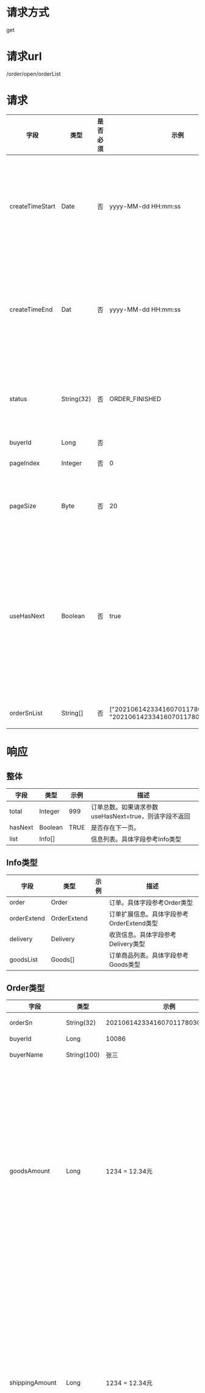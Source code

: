 # 请求方式
get  



# 请求url
/order/open/orderList



# 请求
   字段  |  类型  |  是否必须  |  示例  |  描述  
------------------------------|---------------|------|-----------------------------------|-----------------------------------
createTimeStart               |  Date         |  否  |  yyyy-MM-dd HH:mm:ss              |  创建时间-开始。与创建时间-结束，同时存在，时间跨度不能超过7天；与订单编号列表不能同时为空；
createTimeEnd                 |  Dat          |  否  |  yyyy-MM-dd HH:mm:ss              |  创建时间-结束。与创建时间-开始，同时存在，时间跨度不能超过7天；与订单编号列表不能同时为空；
status                        |  String(32)   |  否  |  ORDER_FINISHED                   |  订单状态。默认查询所有订单状态。参考：订单枚举-订单状态
buyerId                       |  Long         |  否  |                                   |  买家ID
pageIndex                     |  Integer      |  否  |  0                                |  页码，整数。默认值：0
pageSize                      |  Byte         |  否  |  20                               |  每页条数，整数。默认值：20，最大值：100
useHasNext                    |  Boolean      |  否  |  true                             |  是否启用hasNext的分页方式。默认值：true。如果指定true,则返回的结果中不包含总记录数(total)，但是会新增一个是否存在下一页的的字段(hasNext)
orderSnList                   |  String[]     |  否  |  ["20210614233416070117803093025280", "20210614233416070117803093025223"]  |  订单编号列表。最多20个



# 响应
## 整体
   字段  |  类型  |  示例  |  描述  
------------------------------|---------------|-----------------------------------|-----------------------------------
total                         |  Integer      |  999                              |  订单总数。如果请求参数useHasNext=true，则该字段不返回
hasNext                       |  Boolean      |  TRUE                             |  是否存在下一页。
list                          |  Info[]       |                                   |  信息列表。具体字段参考Info类型


## Info类型
   字段  |  类型  |  示例  |  描述  
------------------------------|---------------|-----------------------------------|-----------------------------------
order                         |  Order        |                                   |  订单。具体字段参考Order类型	
orderExtend                   |  OrderExtend  |                                   |  订单扩展信息。具体字段参考OrderExtend类型
delivery                      |  Delivery     |                                   |  收货信息。具体字段参考Delivery类型
goodsList                     |  Goods[]      |                                   |  订单商品列表。具体字段参考Goods类型


## Order类型
   字段  |  类型  |  示例  |  描述  
------------------------------|---------------|-----------------------------------|-----------------------------------
orderSn                       |  String(32)   |  20210614233416070117803093025280 |  订单编号
buyerId                       |  Long         |  10086                            |  买家ID
buyerName                     |  String(100)  |  张三                              |  买家昵称
goodsAmount                   |  Long         |  1234 = 12.34元                   |  商品总金额。注意！接口返回的是整数，如需要换算的话，需要接口调用方自己除以100以转移成实际的金额。如返回1234，意思是金额为12.34元
shippingAmount                |  Long         |  1234 = 12.34元                   |  运费总金额。注意！接口返回的是整数，如需要换算的话，需要接口调用方自己除以100以转移成实际的金额。如返回1234，意思是金额为12.34元
discountAmount                |  Long         |  1234 = 12.34元                   |  优惠总金额。注意！接口返回的是整数，如需要换算的话，需要接口调用方自己除以100以转移成实际的金额。如返回1234，意思是金额为12.34元
payAmount                     |  Long         |  1234 = 12.34元                   |  实付总金额。注意！接口返回的是整数，如需要换算的话，需要接口调用方自己除以100以转移成实际的金额。如返回1234，意思是金额为12.34元
orderType                     |  String(32)   |  PP_ONLINE                        |  订单类型。参考：订单API-相关枚举-订单类型
platformType                  |  String(32)   |  PP                               |  平台类型。参考：订单API-相关枚举-平台类型
tradeCommission               |  Long         |  34 = 0.34元                      |  交易佣金。注意！接口返回的是整数，如需要换算的话，需要接口调用方自己除以100以转移成实际的金额。如返回1234，意思是金额为12.34元
status                        |  String(32)   |  ORDER_FINISHED                   |  订单状态。参考：订单API-相关枚举-订单状态
payTime                       |  Date         |  yyyy-MM-dd HH:mm:ss              |  支付时间。
confirmTime                   |  Date         |  yyyy-MM-dd HH:mm:ss              |  订单结束时间。订单取消/订单完成都会更新这个字段
createTime                    |  Date         |  yyyy-MM-dd HH:mm:ss              |  订单创建时间
sysUpdateTime                 |  Date         |  yyyy-MM-dd HH:mm:ss              |  订单修改时间。用户对订单的任何修改都会更新此字段


## OrderExtend类型
   字段  |  类型  |  示例  |  描述  
------------------------------|---------------|-----------------------------------|-----------------------------------
buyerMessage                  |  String(255)  |  记得是黑色的架子                   |  买家留言。
receivedEndTime               |  Long         |  1623813284881                    |  收货结束时间。毫秒级时间戳


## Delivery类型
   字段  |  类型  |  示例  |  描述  
------------------------------|---------------|-----------------------------------|-----------------------------------
consignee                     |  String(60)   |  李四                              |  收货人
regionName                    |  String(128)  |  广东省广州市天河区                 |  收货省市区。如，广东省广州市天河区
address                       |  String(128)  |  陶庄路5号空间5楼                   |  收货地址信息。如，陶庄路5号空间5楼
zipcode                       |  String(20)   |  510599                            |  收货邮政编码。如，510599
phoneMob                      |  String(20)   |  13333333333                      |  收货手机号码。如，13333333333


## Goods类型
   字段  |  类型  |  示例  |  描述  
------------------------------|---------------|-----------------------------------|-----------------------------------
cateId                        |  Long         |  123                              |  商品分类id
cateName                      |  String(255)  |  女装衬衫                          |  商品分类名称。注意，这里是将一、二级分类名称合并的
brandId                       |  Long         |  123                              |  品牌id
brandName                     |  String(255)  |  欧莱雅                            |  品牌名称
specId                        |  Long         |  123                              |  规格id
specName                      |  String(255)  |  颜色                              |  规格名称
tpSpecSn                      |  String(32)   |                                   |  第三方规格编号
goodsId                       |  Long         |                                   |  商品ID
goodsSn                       |  String(32)   |  XA1234                           |  商品货号
tpGoodsSn                     |  String(32)   |  第三方商品货号
goodsPrice                    |  Long         |  1234 = 12.34元                   |  商品单价。注意！接口返回的是整数，如需要换算的话，需要接口调用方自己除以100以转移成实际的金额。如返回1234，意思是金额为12.34元
goodsName                     |  String(255)  |  夏天风外套                        |  商品名称
goodsWeight                   |  Integer      |  321                              |  商品重量（单位：克）
goodsImage                    |  String(255)  |  https://img.ppwang.com/goods/202105/31/030840834d8bade5e1554a57e184bef6.jpg  |  商品主图绝对路径
quantity                      |  Integer      |  10                               |  商品购买数量

